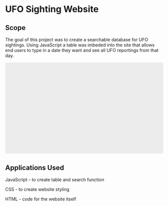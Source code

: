 # UFO Sighting Website


## Scope
The goal of this project was to create a searchable database for UFO sightings. Using JavaScript a table was imbeded into the site that allows end users to type in a date they want and see all UFO reportings from that day. 


![demo](images/ufo-site-demo.gif)


## Applications Used
JavaScript - to create table and search function

CSS - to create website styling

HTML - code for the website itself 





